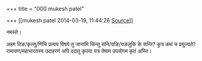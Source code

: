 +++
title = "000 mukesh patel"

+++
[[mukesh patel	2014-03-19, 11:44:26 [Source](https://groups.google.com/g/samskrita/c/Vehs4ggaSZI)]]



नमस्ते।

अहम तिङ/कृत्सु/णिचि प्रत्यय विषये तु जानामि किन्तु सनि/यङि/यङलुकि के सन्ति? कुत्र कथं च प्रयुज्यते?  
रामायण/महाभारतस्य उदाहरणं अपि ददातु कृपया यत्र तेषाम उपयोगम कृतं अस्ति।

